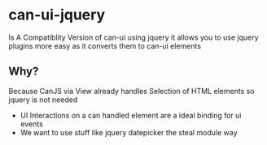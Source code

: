 # can-ui-jquery
Is A Compatiblity Version of can-ui using jquery it allows you to use jquery plugins more easy as it converts them to can-ui elements

## Why?
Because CanJS via View already handles Selection of HTML elements so jquery is not needed
- UI Interactions on a can handled element are a ideal binding for ui events
- We want to use stuff like jquery datepicker the steal module way
